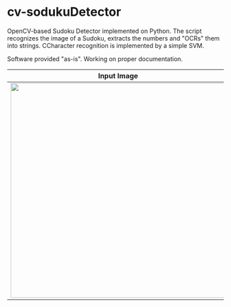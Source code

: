 # cv-sodukuDetector
OpenCV-based Sudoku Detector implemented on Python. The script recognizes the image of a Sudoku, extracts the numbers and "OCRs" them into strings.
CCharacter recognition is implemented by a simple SVM.

Software provided "as-is". Working on proper documentation.

|        Input Image        |Output Image             |
----------------------------|---------------------------|
|<img src="https://user-images.githubusercontent.com/8327505/210124868-3d0497ac-ef2d-4328-adca-da539c27b889.png" width="500"/>|<img src="https://user-images.githubusercontent.com/8327505/210124863-784a3da5-0cd0-4f58-a8fe-15c697e21c07.png" width="500"/>
